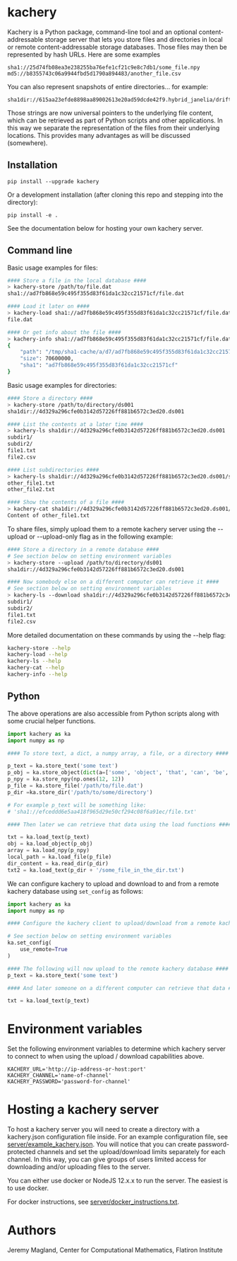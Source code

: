 # kachery

Kachery is a Python package, command-line tool and an optional content-addressable storage server
that lets you store files and directories in local or remote content-addressable
storage databases. Those files may then be represented by hash URLs. Here are
some examples

```
sha1://25d74fb08ea3e238255ba76efe1cf21c9e8c7db1/some_file.npy
md5://b8355743c06a9944fbd5d1790a894483/another_file.csv
```

You can also represent snapshots of entire directories... for example:

```
sha1dir://615aa23efde8898aa89002613e20ad59dcde42f9.hybrid_janelia/drift_siprobe/rec_16c_1200s_11
```

Those strings are now universal pointers to the underlying file content, which
can be retrieved as part of Python scripts and other applications. In this way
we separate the representation of the files from their underlying locations.
This provides many advantages as will be discussed (somewhere).

## Installation

```
pip install --upgrade kachery
```

Or a development installation (after cloning this repo and stepping into the directory):

```
pip install -e .
```

See the documentation below for hosting your own kachery server.

## Command line

Basic usage examples for files:

```bash
#### Store a file in the local database ####
> kachery-store /path/to/file.dat
sha1://ad7fb868e59c495f355d83f61da1c32cc21571cf/file.dat

#### Load it later on ####
> kachery-load sha1://ad7fb868e59c495f355d83f61da1c32cc21571cf/file.dat --dest file.dat
file.dat

#### Or get info about the file ####
> kachery-info sha1://ad7fb868e59c495f355d83f61da1c32cc21571cf/file.dat 
{
    "path": "/tmp/sha1-cache/a/d7/ad7fb868e59c495f355d83f61da1c32cc21571cf",
    "size": 70600000,
    "sha1": "ad7fb868e59c495f355d83f61da1c32cc21571cf"
}
```

Basic usage examples for directories:

```bash
#### Store a directory ####
> kachery-store /path/to/directory/ds001
sha1dir://4d329a296cfe0b3142d57226ff881b6572c3ed20.ds001

#### List the contents at a later time ####
> kachery-ls sha1dir://4d329a296cfe0b3142d57226ff881b6572c3ed20.ds001
subdir1/
subdir2/
file1.txt
file2.csv

#### List subdirectories ####
> kachery-ls sha1dir://4d329a296cfe0b3142d57226ff881b6572c3ed20.ds001/subdir1
other_file1.txt
other_file2.txt

#### Show the contents of a file ####
> kachery-cat sha1dir://4d329a296cfe0b3142d57226ff881b6572c3ed20.ds001/subdir1/other_file1.txt
Content of other_file1.txt
```

To share files, simply upload them to a remote kachery server using the --upload or --upload-only flag as in the following example:

```bash
#### Store a directory in a remote database ####
# See section below on setting environment variables
> kachery-store --upload /path/to/directory/ds001
sha1dir://4d329a296cfe0b3142d57226ff881b6572c3ed20.ds001

#### Now somebody else on a different computer can retrieve it ####
# See section below on setting environment variables
> kachery-ls --download sha1dir://4d329a296cfe0b3142d57226ff881b6572c3ed20.ds001
subdir1/
subdir2/
file1.txt
file2.csv
```

More detailed documentation on these commands by using the --help flag:

```bash
kachery-store --help
kachery-load --help
kachery-ls --help
kachery-cat --help
kachery-info --help
```

## Python

The above operations are also accessible from Python scripts along with some crucial helper functions.

```python
import kachery as ka
import numpy as np

#### To store text, a dict, a numpy array, a file, or a directory ####

p_text = ka.store_text('some text')
p_obj = ka.store_object(dict(a=['some', 'object', 'that', 'can', 'be', 'json-serialized']))
p_npy = ka.store_npy(np.ones(12, 12))
p_file = ka.store_file('/path/to/file.dat')
p_dir =ka.store_dir('/path/to/some/directory')

# For example p_text will be something like:
# 'sha1://efceddd6e5aa418f965d29e50cf294c08f6a91ec/file.txt'

#### Then later we can retrieve that data using the load functions ####

txt = ka.load_text(p_text)
obj = ka.load_object(p_obj)
array = ka.load_npy(p_npy)
local_path = ka.load_file(p_file)
dir_content = ka.read_dir(p_dir)
txt2 = ka.load_text(p_dir + '/some_file_in_the_dir.txt')
```

We can configure kachery to upload and download to and from a remote kachery database using `set_config` as follows:

```python
import kachery as ka
import numpy as np

#### Configure the kachery client to upload/download from a remote kachery database ####

# See section below on setting environment variables
ka.set_config(
    use_remote=True
)

#### The following will now upload to the remote kachery database ####
p_text = ka.store_text('some text')

#### And later someone on a different computer can retrieve that data ####

txt = ka.load_text(p_text)
```

# Environment variables

Set the following environment variables to determine which kachery server to connect to when using the upload / download capabilities above.

```
KACHERY_URL='http://ip-address-or-host:port'
KACHERY_CHANNEL='name-of-channel'
KACHERY_PASSWORD='password-for-channel'
```

# Hosting a kachery server

To host a kachery server you will need to create a directory
with a kachery.json configuration file inside. For an example
configuration file, see [server/example_kachery.json](server/example_kachery.json).
You will notice that you can create password-protected channels and set the upload/download
limits separately for each channel. In this way, you can give groups of users limited access
for downloading and/or uploading files to the server.

You can either use docker or NodeJS 12.x.x to run the server.
The easiest is to use docker.

For docker instructions, see [server/docker_instructions.txt](server/docker_instructions.txt).

# Authors

Jeremy Magland, Center for Computational Mathematics, Flatiron Institute
